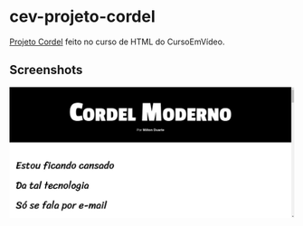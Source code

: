 # cev-projeto-cordel
[Projeto Cordel](https://criskell.github.io/cev-projeto-cordel/index.html) feito no curso de HTML do CursoEmVídeo.

## Screenshots
![Página principal](screen.jpg)
